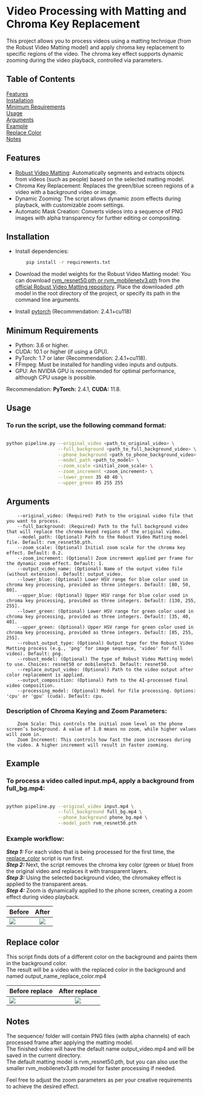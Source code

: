 # Video Processing with Matting and Chroma Key Replacement

This project allows you to process videos using a matting technique (from the Robust Video Matting model) and apply chroma key replacement to specific regions of the video. The chroma key effect supports dynamic zooming during the video playback, controlled via parameters.

## Table of Contents
[Features](#Features) \
[Installation](#Installation)\
[Minimum Requirements](#Minimum-Requirements)\
[Usage](#Usage)\
[Arguments](#Arguments)\
[Example](#Example)\
[Replace Color](#Replace-color)\
[Notes](#Notes)

## Features

- [Robust Video Matting](https://github.com/PeterL1n/RobustVideoMatting): Automatically segments and extracts objects from videos (such as people) based on the selected matting model.
- Chroma Key Replacement: Replaces the green/blue screen regions of a video with a background video or image.
- Dynamic Zooming: The script allows dynamic zoom effects during playback, with customizable zoom settings.
- Automatic Mask Creation: Converts videos into a sequence of PNG images with alpha transparency for further editing or compositing.

## Installation

- Install dependencies:
    ```bash
        pip install -r requirements.txt
    ```

- Download the model weights for the Robust Video Matting model:
    You can download [rvm_resnet50.pth or rvm_mobilenetv3.pth](https://github.com/PeterL1n/RobustVideoMatting?tab=readme-ov-file#download) from the [official Robust Video Matting repository](https://github.com/PeterL1n/RobustVideoMatting).
    Place the downloaded .pth model in the root directory of the project, or specify its path in the command line arguments.

- Install [pytorch](https://pytorch.org/) (Recommendation: 2.4.1+cu118)

## Minimum Requirements

- Python: 3.6 or higher.
- CUDA: 10.1 or higher (if using a GPU).
- PyTorch: 1.7 or later (Recommendation: 2.4.1+cu118).
- FFmpeg: Must be installed for handling video inputs and outputs.
- GPU: An NVIDIA GPU is recommended for optimal performance, although CPU usage is possible.

Recommendation: **PyTorch:** 2.4.1, **CUDA:** 11.8.

## Usage

### To run the script, use the following command format:

```bash

python pipeline.py --original_video <path_to_original_video> \
                   --full_background <path_to_full_background_video> \
                   --phone_background <path_to_phone_background_video> \
                   --model_path <path_to_model> \
                   --zoom_scale <initial_zoom_scale> \
                   --zoom_increment <zoom_increment> \
                   --lower_green 35 40 40 \
                   --upper_green 85 255 255 
```
## Arguments
```text
    --original_video: (Required) Path to the original video file that you want to process.
    --full_background: (Required) Path to the full background video that will replace the chroma-keyed regions of the original video.
    --model_path: (Optional) Path to the Robust Video Matting model file. Default: rvm_resnet50.pth.
    --zoom_scale: (Optional) Initial zoom scale for the chroma key effect. Default: 0.2.
    --zoom_increment: (Optional) Zoom increment applied per frame for the dynamic zoom effect. Default: 1.
    --output_video_name: (Optional) Name of the output video file (without extension). Default: output_video.
    --lower_blue: (Optional) Lower HSV range for blue color used in chroma key processing, provided as three integers. Default: [80, 50, 80].
    --upper_blue: (Optional) Upper HSV range for blue color used in chroma key processing, provided as three integers. Default: [130, 255, 255].
    --lower_green: (Optional) Lower HSV range for green color used in chroma key processing, provided as three integers. Default: [35, 40, 40].
    --upper_green: (Optional) Upper HSV range for green color used in chroma key processing, provided as three integers. Default: [85, 255, 255].
    --robust_output_type: (Optional) Output type for the Robust Video Matting process (e.g., 'png' for image sequence, 'video' for full video). Default: png.
    --robust_model: (Optional) The type of Robust Video Matting model to use. Choices: resnet50 or mobilenetv3. Default: resnet50.
    --replace_output_video: (Optional) Path to the video output after color replacement is applied.
    --output_composition: (Optional) Path to the AI-processed final video composition.
    --processing_model: (Optional) Model for file processing. Options: 'cpu' or 'gpu' (cuda). Default: cpu.
```
    
### Description of Chroma Keying and Zoom Parameters:
```text
    Zoom Scale: This controls the initial zoom level on the phone screen’s background. A value of 1.0 means no zoom, while higher values will zoom in.
    Zoom Increment: This controls how fast the zoom increases during the video. A higher increment will result in faster zooming.
```

## Example

### To process a video called input.mp4, apply a background from full_bg.mp4:

```bash

python pipeline.py --original_video input.mp4 \
                   --full_background full_bg.mp4 \
                   --phone_background phone_bg.mp4 \
                   --model_path rvm_resnet50.pth 
```
### Example workflow:

***Step 1:*** For each video that is being processed for the first time, the [replace_color](#Replace-color) script is run first.\
***Step 2:*** Next, the script removes the chroma key color (green or blue) from the original video and replaces it with transparent layers.\
***Step 3:*** Using the selected background video, the chromakey effect is applied to the transparent areas.\
***Step 4:*** Zoom is dynamically applied to the phone screen, creating a zoom effect during video playback.

| **Before**                    |          **After**           |
|-------------------------------|:----------------------------:|
| ![](README_ASSETS/before.gif) | ![](README_ASSETS/after.gif) |

## Replace color

This script finds dots of a different color on the background and paints them in the background color. \
The result will be a video with the replaced color in the background and named output_name_replace_color.mp4

| **Before replace**            |          **After replace**         |
|-------------------------------|:----------------------------------:|
| ![](README_ASSETS/before.gif) |![](README_ASSETS/after_replace.gif)|

## Notes

The sequence/ folder will contain PNG files (with alpha channels) of each processed frame after applying the matting model.\
The finished video will have the default name output_video.mp4 and will be saved in the current directory.\
The default matting model is rvm_resnet50.pth, but you can also use the smaller rvm_mobilenetv3.pth model for faster processing if needed.

Feel free to adjust the zoom parameters as per your creative requirements to achieve the desired effect.
